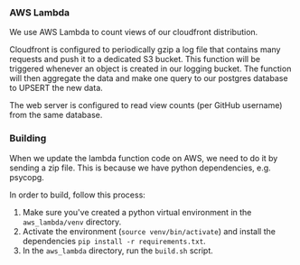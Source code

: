 ### AWS Lambda
We use AWS Lambda to count views of our cloudfront distribution.


Cloudfront is configured to periodically gzip a log file that contains many requests and push it to a dedicated S3 bucket. This function will be triggered whenever an object is created in our logging bucket. The function will then aggregate the data and make one query to our postgres database to UPSERT the new data.

The web server is configured to read view counts (per GitHub username) from the same database.

### Building
When we update the lambda function code on AWS, we need to do it by sending a zip file. This is because we have python dependencies, e.g. psycopg.

In order to build, follow this process:
1. Make sure you've created a python virtual environment in the `aws_lambda/venv` directory.
2. Activate the environment (`source venv/bin/activate`) and install the dependencies `pip install -r requirements.txt`.
3. In the `aws_lambda` directory, run the `build.sh` script.
